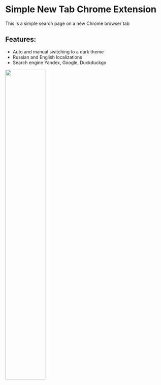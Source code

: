 <h1>Simple New Tab Chrome Extension</h1>

This is a simple search page on a new Chrome browser tab
<h2>Features: </h2>

- Auto and manual switching to a dark theme
- Russian and English localizations
- Search engine Yandex, Google, Duckduckgo

<img src="https://user-images.githubusercontent.com/48188924/233834345-3c7b38f3-c7cd-4ae7-9f08-9158a35170e9.jpg" heigt="50%" width="50%"></img>
